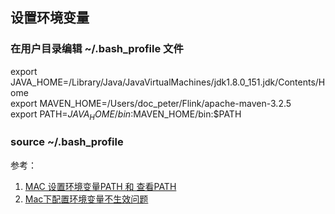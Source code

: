 ## 设置环境变量
### 在用户目录编辑 ~/.bash_profile 文件
export JAVA_HOME=/Library/Java/JavaVirtualMachines/jdk1.8.0_151.jdk/Contents/Home  
export MAVEN_HOME=/Users/doc_peter/Flink/apache-maven-3.2.5  
export PATH=$JAVA_HOME/bin:$MAVEN_HOME/bin:$PATH  

### source ~/.bash_profile

参考：  
1. [MAC 设置环境变量PATH 和 查看PATH](https://www.jianshu.com/p/acb1f062a925)
2. [Mac下配置环境变量不生效问题](https://blog.csdn.net/nijun914/article/details/75808459)
